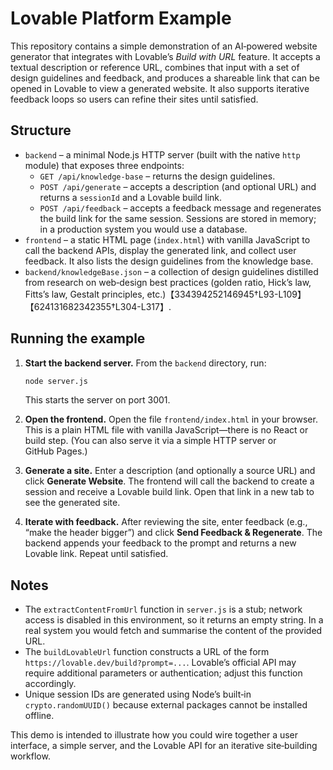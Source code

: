 # Lovable Platform Example

This repository contains a simple demonstration of an AI‑powered website generator that integrates with Lovable’s *Build with URL* feature.  It accepts a textual description or reference URL, combines that input with a set of design guidelines and feedback, and produces a shareable link that can be opened in Lovable to view a generated website.  It also supports iterative feedback loops so users can refine their sites until satisfied.

## Structure

  - `backend` – a minimal Node.js HTTP server (built with the native `http` module) that exposes three endpoints:
    - `GET /api/knowledge-base` – returns the design guidelines.
    - `POST /api/generate` – accepts a description (and optional URL) and returns a `sessionId` and a Lovable build link.
    - `POST /api/feedback` – accepts a feedback message and regenerates the build link for the same session.
  Sessions are stored in memory; in a production system you would use a database.
- `frontend` – a static HTML page (`index.html`) with vanilla JavaScript to call the backend APIs, display the generated link, and collect user feedback.  It also lists the design guidelines from the knowledge base.
- `backend/knowledgeBase.json` – a collection of design guidelines distilled from research on web‑design best practices (golden ratio, Hick’s law, Fitts’s law, Gestalt principles, etc.)【334394252146945†L93-L109】【624131682342355†L304-L317】.

## Running the example

1. **Start the backend server.**  From the `backend` directory, run:

   ```sh
   node server.js
   ```

   This starts the server on port 3001.

2. **Open the frontend.**  Open the file `frontend/index.html` in your browser.  This is a plain HTML file with vanilla JavaScript—there is no React or build step.  (You can also serve it via a simple HTTP server or GitHub Pages.)

3. **Generate a site.**  Enter a description (and optionally a source URL) and click **Generate Website**.  The frontend will call the backend to create a session and receive a Lovable build link.  Open that link in a new tab to see the generated site.

4. **Iterate with feedback.**  After reviewing the site, enter feedback (e.g., “make the header bigger”) and click **Send Feedback & Regenerate**.  The backend appends your feedback to the prompt and returns a new Lovable link.  Repeat until satisfied.

## Notes

- The `extractContentFromUrl` function in `server.js` is a stub; network access is disabled in this environment, so it returns an empty string.  In a real system you would fetch and summarise the content of the provided URL.
- The `buildLovableUrl` function constructs a URL of the form `https://lovable.dev/build?prompt=...`.  Lovable’s official API may require additional parameters or authentication; adjust this function accordingly.
- Unique session IDs are generated using Node’s built‑in `crypto.randomUUID()` because external packages cannot be installed offline.

This demo is intended to illustrate how you could wire together a user interface, a simple server, and the Lovable API for an iterative site‑building workflow.